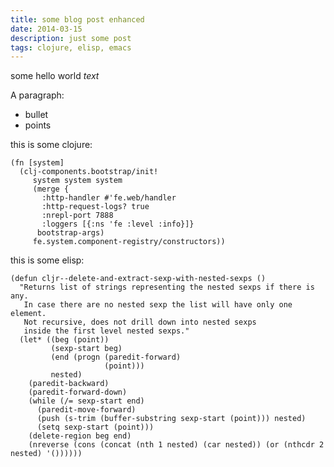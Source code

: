 ```yaml
---
title: some blog post enhanced
date: 2014-03-15
description: just some post
tags: clojure, elisp, emacs
---
```


some hello world *text*

A paragraph:

- bullet
- points

this is some clojure:

<!--?prettify lang=clj-->

    (fn [system]
      (clj-components.bootstrap/init!
         system system system
         (merge {
           :http-handler #'fe.web/handler
           :http-request-logs? true
           :nrepl-port 7888
           :loggers [{:ns 'fe :level :info}]}
          bootstrap-args)
         fe.system.component-registry/constructors))

this is some elisp:

<!--?prettify lang=emacs-lisp-->

    (defun cljr--delete-and-extract-sexp-with-nested-sexps ()
      "Returns list of strings representing the nested sexps if there is any.
       In case there are no nested sexp the list will have only one element.
       Not recursive, does not drill down into nested sexps
       inside the first level nested sexps."
      (let* ((beg (point))
             (sexp-start beg)
             (end (progn (paredit-forward)
                         (point)))
             nested)
        (paredit-backward)
        (paredit-forward-down)
        (while (/= sexp-start end)
          (paredit-move-forward)
          (push (s-trim (buffer-substring sexp-start (point))) nested)
          (setq sexp-start (point)))
        (delete-region beg end)
        (nreverse (cons (concat (nth 1 nested) (car nested)) (or (nthcdr 2 nested) '())))))
